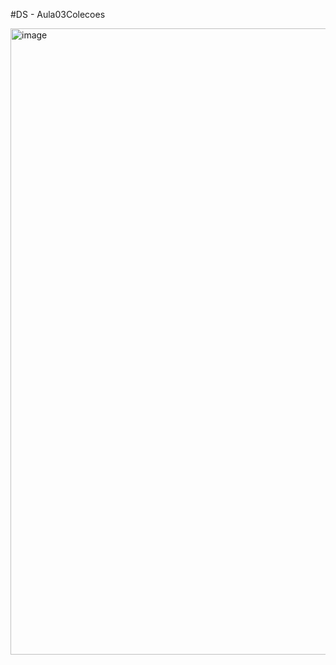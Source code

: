 ﻿#DS - Aula03Colecoes

<img width="1050" height="1002" alt="image" src="https://github.com/user-attachments/assets/cd249267-bb01-412a-aef1-1c5a26bce28a" />
